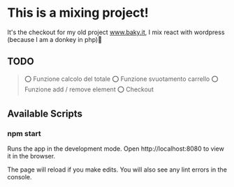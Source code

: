 # This is a mixing project! 
It's the checkout for my old project www.baky.it, I mix react with wordpress (because I am a donkey in php)🤯
## TODO

> ⭕️ Funzione calcolo del totale
> ⭕️ Funzione svuotamento carrello
> ⭕️ Funzione add / remove element
> ⭕️ Checkout

## Available Scripts

### npm start

Runs the app in the development mode.
Open http://localhost:8080 to view it in the browser.

The page will reload if you make edits.
You will also see any lint errors in the console.
